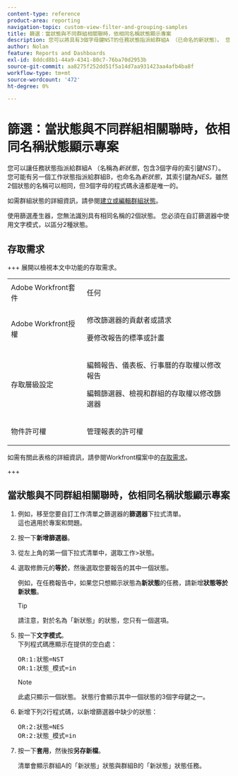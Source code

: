 ```yaml
---
content-type: reference
product-area: reporting
navigation-topic: custom-view-filter-and-grouping-samples
title: 篩選：當狀態與不同群組相關聯時，依相同名稱狀態顯示專案
description: 您可以將具有3個字母鍵NST的任務狀態指派給群組A （已命名的新狀態）。 您可能有另一個任務狀態指派給群組B，也命名為New Status ，帶有3個字母的索引鍵NES。 雖然2個狀態的名稱可以相同，但3個字母的程式碼永遠都是唯一的。 如需群組狀態的詳細資訊，請參閱建立或編輯群組狀態。
author: Nolan
feature: Reports and Dashboards
exl-id: 8ddcd8b1-44a9-4341-80c7-76ba70d2953b
source-git-commit: aa8275f252dd51f5a14d7aa931423aa4afb4ba8f
workflow-type: tm+mt
source-wordcount: '472'
ht-degree: 0%

---
```


# 篩選：當狀態與不同群組相關聯時，依相同名稱狀態顯示專案

<!--Audited: 10/2024-->

您可以讓任務狀態指派給群組A （名稱為&#x200B;*新狀態*，包含3個字母的索引鍵&#x200B;*NST*）。 您可能有另一個工作狀態指派給群組B，也命名為&#x200B;*新狀態*，其索引鍵為&#x200B;*NES。*&#x200B;雖然2個狀態的名稱可以相同，但3個字母的程式碼永遠都是唯一的。

如需群組狀態的詳細資訊，請參閱[建立或編輯群組狀態](../../../administration-and-setup/manage-groups/manage-group-statuses/create-or-edit-a-group-status.md)。

使用篩選產生器，您無法識別具有相同名稱的2個狀態。 您必須在自訂篩選器中使用文字模式，以區分2種狀態。

## 存取需求

+++ 展開以檢視本文中功能的存取需求。 

<table style="table-layout:auto"> 
 <col> 
 <col> 
 <tbody> 
  <tr> 
   <td role="rowheader">Adobe Workfront套件</td> 
   <td> <p>任何</p> </td> 
  </tr> 
  <tr> 
   <td role="rowheader">Adobe Workfront授權</td> 
   <td> 
   <p>修改篩選器的貢獻者或請求 </p>
   <p>要修改報告的標準或計畫</p>
  </tr> 
  <tr> 
   <td role="rowheader">存取層級設定</td> 
   <td> <p>編輯報告、儀表板、行事曆的存取權以修改報告</p> <p>編輯篩選器、檢視和群組的存取權以修改篩選器</p> </td> 
  </tr> 
  <tr> 
   <td role="rowheader">物件許可權</td> 
   <td> <p>管理報表的許可權</p>  </td> 
  </tr> 
 </tbody> 
</table>

如需有關此表格的詳細資訊，請參閱Workfront檔案中的[存取需求](/help/quicksilver/administration-and-setup/add-users/access-levels-and-object-permissions/access-level-requirements-in-documentation.md)。

+++

## 當狀態與不同群組相關聯時，依相同名稱狀態顯示專案

1. 例如，移至您要自訂工作清單之篩選器的&#x200B;**篩選器**&#x200B;下拉式清單。\
   這也適用於專案和問題。
1. 按一下&#x200B;**新增篩選器**。
1. 從左上角的第一個下拉式清單中，選取工作>狀態。
1. 選取修飾元的&#x200B;**等於**，然後選取您要報告的其中一個狀態。

   例如，在任務報告中，如果您只想顯示狀態為&#x200B;**新狀態**&#x200B;的任務，請新增&#x200B;**狀態等於新狀態**。

   >[!TIP]
   >
   >請注意，對於名為「新狀態」的狀態，您只有一個選項。

1. 按一下&#x200B;**文字模式**。\
   下列程式碼應顯示在提供的空白處：

   <pre>OR:1:狀態=NST<br>OR:1:狀態_模式=in </pre>

   >[!NOTE]
   >
   >此處只顯示一個狀態。 狀態行會顯示其中一個狀態的3個字母鍵之一。

1. 新增下列2行程式碼，以新增篩選器中缺少的狀態：

   <pre>OR:2:狀態=NES<br>OR:2:狀態_模式=in</pre>

1. 按一下&#x200B;**套用**，然後按&#x200B;**另存新檔**。

   清單會顯示群組A的「新狀態」狀態與群組B的「新狀態」狀態任務。
